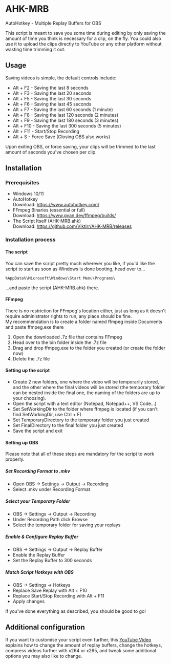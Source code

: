 # AHK-MRB
AutoHotkey - Multiple Replay Buffers for OBS  
  
This script is meant to save you some time during editing by only saving the amount of time you think is necessary for a clip, on the fly. You could also use it to upload the clips directly to YouTube or any other platform without wasting time trimming it out.  

## Usage  
Saving videos is simple, the default controls include:
- Alt + F2 - Saving the last 8 seconds
- Alt + F3 - Saving the last 20 seconds
- Alt + F5 - Saving the last 30 seconds
- Alt + F6 - Saving the last 45 seconds
- Alt + F7 - Saving the last 60 seconds (1 minute)
- Alt + F8 - Saving the last 120 seconds (2 minutes)
- Alt + F9 - Saving the last 180 seconds (3 minutes)
- Alt + F10 - Saving the last 300 seconds (5 minutes)
- Alt + F11 - Start/Stop Recording
- Alt + S - Force Save (Closing OBS also works)  
  
Upon exiting OBS, or force saving, your clips will be trimmed to the last amount of seconds you've chosen per clip.

## Installation
### Prerequisites
- Windows 10/11
- AutoHotkey  
Download: https://www.autohotkey.com/
- FFmpeg Binaries (essential or full)  
Download: https://www.gyan.dev/ffmpeg/builds/
- The Script Itself (AHK-MRB.ahk)  
Download: https://github.com/Viktirr/AHK-MRB/releases  

### Installation process
#### The script
You can save the script pretty much wherever you like,
if you'd like the script to start as soon as Windows is done booting, head over to...  
```
%AppData%\Microsoft\Windows\Start Menu\Programs\
```  
...and paste the script (AHK-MRB.ahk) there.
#### FFmpeg
There is no restriction for FFmpeg's location either, just as long as it doesn't require administrator rights to run, any place should be fine.  
My recommendation is to create a folder named ffmpeg inside Documents and paste ffmpeg.exe there  
1. Open the downloaded .7z file that contains FFmpeg
2. Head over to the bin folder inside the .7z file
3. Drag and drop ffmpeg.exe to the folder you created (or create the folder now)
4. Delete the .7z file  
#### Setting up the script  
- Create 2 new folders, one where the video will be temporarily stored, and the other where the final videos will be stored (the temporary folder can be nested inside the final one, the naming of the folders are up to your choosing).
- Open the script with a text editor (Notepad, Notepad++, VS Code...)  
- Set SetWorkingDir to the folder where ffmpeg is located (if you can't find SetWorkingDir, use Ctrl + F)
- Set TemporaryDirectory to the temporary folder you just created
- Set FinalDirectory to the final folder you just created
- Save the script and exit
#### Setting up OBS
Please note that all of these steps are mandatory for the script to work properly.
##### Set Recording Format to .mkv
- Open OBS -> Settings -> Output -> Recording
- Select .mkv under Recording Format
##### Select your Temporary Folder
- OBS -> Settings -> Output -> Recording
- Under Recording Path click Browse
- Select the temporary folder for saving your replays
##### Enable & Configure Replay Buffer
- OBS -> Settings -> Output -> Replay Buffer
- Enable the Replay Buffer
- Set the Replay Buffer to 300 seconds
##### Match Script Hotkeys with OBS
- OBS -> Settings -> Hotkeys
- Replace Save Replay with Alt + F10
- Replace Start/Stop Recording with Alt + F11
- Apply changes
  
If you've done everything as described, you should be good to go!

## Additional configuration  
If you want to customise your script even further, this [YouTube Video](https://www.youtube.com/watch?v=QQHP5CUg7WM) explains how to change the amount of replay buffers, change the hotkeys, compress videos further with x264 or x265, and tweak some additional options you may also like to change.
